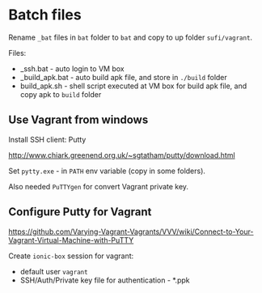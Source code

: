 Batch files
===========

Rename `_bat` files in `bat` folder to `bat` and copy to up folder `sufi/vagrant`.

Files:

* _ssh.bat - auto login to VM box
* _build_apk.bat - auto build apk file, and store in `./build` folder
* build_apk.sh - shell script executed at VM box for build apk file, and copy apk to `build` folder


Use Vagrant from windows
------------------------

Install SSH client: Putty

http://www.chiark.greenend.org.uk/~sgtatham/putty/download.html

Set `pytty.exe` - in `PATH` env variable (copy in some folders).

Also needed `PuTTYgen` for convert Vagrant private key.


Configure Putty for Vagrant
---------------------------

https://github.com/Varying-Vagrant-Vagrants/VVV/wiki/Connect-to-Your-Vagrant-Virtual-Machine-with-PuTTY

Create `ionic-box` session for vagrant:

- default user `vagrant`
- SSH/Auth/Private key file for authentication - *.ppk

